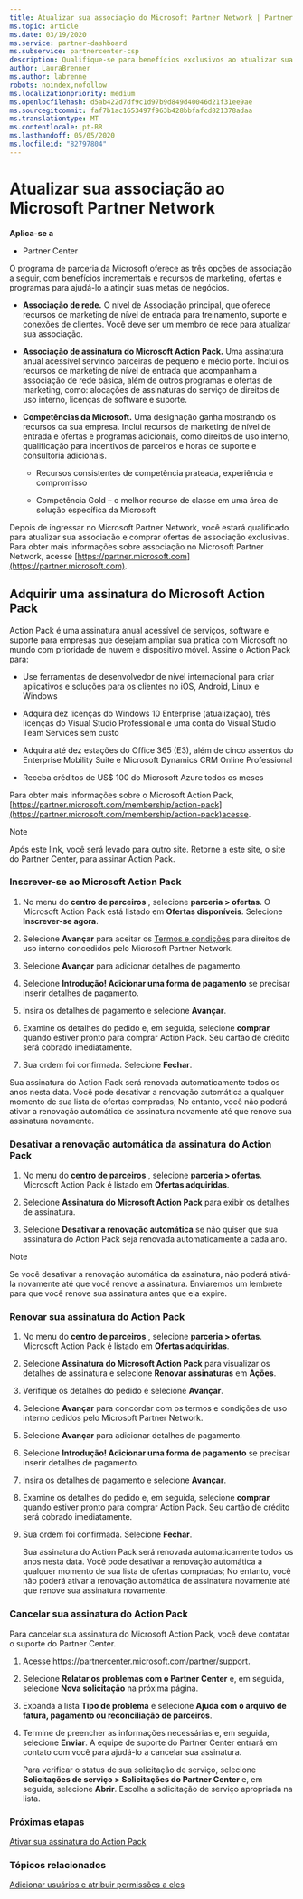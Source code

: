 ```yaml
---
title: Atualizar sua associação do Microsoft Partner Network | Partner Center
ms.topic: article
ms.date: 03/19/2020
ms.service: partner-dashboard
ms.subservice: partnercenter-csp
description: Qualifique-se para benefícios exclusivos ao atualizar sua associação do MPN para uma associação de assinatura do Microsoft Action Pack ou competências da Microsoft.
author: LauraBrenner
ms.author: labrenne
robots: noindex,nofollow
ms.localizationpriority: medium
ms.openlocfilehash: d5ab422d7df9c1d97b9d849d40046d21f31ee9ae
ms.sourcegitcommit: faf7b1ac1653497f963b428bbfafcd821378adaa
ms.translationtype: MT
ms.contentlocale: pt-BR
ms.lasthandoff: 05/05/2020
ms.locfileid: "82797804"
---
```

# <a name="upgrade-your-microsoft-partner-network-membership"></a>Atualizar sua associação ao Microsoft Partner Network

**Aplica-se a**

-  Partner Center

O programa de parceria da Microsoft oferece as três opções de associação a seguir, com benefícios incrementais e recursos de marketing, ofertas e programas para ajudá-lo a atingir suas metas de negócios.

- **Associação de rede.** O nível de Associação principal, que oferece recursos de marketing de nível de entrada para treinamento, suporte e conexões de clientes. Você deve ser um membro de rede para atualizar sua associação.

- **Associação de assinatura do Microsoft Action Pack.** Uma assinatura anual acessível servindo parceiras de pequeno e médio porte. Inclui os recursos de marketing de nível de entrada que acompanham a associação de rede básica, além de outros programas e ofertas de marketing, como: alocações de assinaturas do serviço de direitos de uso interno, licenças de software e suporte.

- **Competências da Microsoft.** Uma designação ganha mostrando os recursos da sua empresa. Inclui recursos de marketing de nível de entrada e ofertas e programas adicionais, como direitos de uso interno, qualificação para incentivos de parceiros e horas de suporte e consultoria adicionais.

  - Recursos consistentes de competência prateada, experiência e compromisso

  - Competência Gold – o melhor recurso de classe em uma área de solução específica da Microsoft

Depois de ingressar no Microsoft Partner Network, você estará qualificado para atualizar sua associação e comprar ofertas de associação exclusivas. Para obter mais informações sobre associação no Microsoft Partner Network, acesse [https://partner.microsoft.com](https://partner.microsoft.com).

## <a name="purchase-a-microsoft-action-pack-subscription"></a>Adquirir uma assinatura do Microsoft Action Pack

Action Pack é uma assinatura anual acessível de serviços, software e suporte para empresas que desejam ampliar sua prática com Microsoft no mundo com prioridade de nuvem e dispositivo móvel. Assine o Action Pack para:

- Use ferramentas de desenvolvedor de nível internacional para criar aplicativos e soluções para os clientes no iOS, Android, Linux e Windows 

- Adquira dez licenças do Windows 10 Enterprise (atualização), três licenças do Visual Studio Professional e uma conta do Visual Studio Team Services sem custo 

- Adquira até dez estações do Office 365 (E3), além de cinco assentos do Enterprise Mobility Suite e Microsoft Dynamics CRM Online Professional

- Receba créditos de US$ 100 do Microsoft Azure todos os meses

Para obter mais informações sobre o Microsoft Action Pack, [https://partner.microsoft.com/membership/action-pack](https://partner.microsoft.com/membership/action-pack)acesse. 

> [!NOTE]  
> Após este link, você será levado para outro site. Retorne a este site, o site do Partner Center, para assinar Action Pack.


### <a name="subscribe-to-microsoft-action-pack"></a>Inscrever-se ao Microsoft Action Pack

1. No menu do **centro de parceiros** , selecione **parceria > ofertas**. O Microsoft Action Pack está listado em **Ofertas disponíveis**. Selecione **Inscrever-se agora**. 

2. Selecione **Avançar** para aceitar os [Termos e condições](https://go.microsoft.com/fwlink/?linkid=842232) para direitos de uso interno concedidos pelo Microsoft Partner Network.  

3. Selecione **Avançar** para adicionar detalhes de pagamento. 

4. Selecione **Introdução! Adicionar uma forma de pagamento** se precisar inserir detalhes de pagamento.

5. Insira os detalhes de pagamento e selecione **Avançar**.

6. Examine os detalhes do pedido e, em seguida, selecione **comprar** quando estiver pronto para comprar Action Pack. Seu cartão de crédito será cobrado imediatamente.

7. Sua ordem foi confirmada. Selecione **Fechar**.

Sua assinatura do Action Pack será renovada automaticamente todos os anos nesta data. Você pode desativar a renovação automática a qualquer momento de sua lista de ofertas compradas; No entanto, você não poderá ativar a renovação automática de assinatura novamente até que renove sua assinatura novamente. 

### <a name="turn-off-automatic-action-pack-subscription-renewal"></a>Desativar a renovação automática da assinatura do Action Pack

1. No menu do **centro de parceiros** , selecione **parceria > ofertas**. Microsoft Action Pack é listado em **Ofertas adquiridas**.

2. Selecione **Assinatura do Microsoft Action Pack** para exibir os detalhes de assinatura. 

3. Selecione **Desativar a renovação automática** se não quiser que sua assinatura do Action Pack seja renovada automaticamente a cada ano. 

> [!NOTE]  
> Se você desativar a renovação automática da assinatura, não poderá ativá-la novamente até que você renove a assinatura. Enviaremos um lembrete para que você renove sua assinatura antes que ela expire.


### <a name="renew-your-action-pack-subscription"></a>Renovar sua assinatura do Action Pack

1. No menu do **centro de parceiros** , selecione **parceria > ofertas**. Microsoft Action Pack é listado em **Ofertas adquiridas**.

2. Selecione **Assinatura do Microsoft Action Pack** para visualizar os detalhes de assinatura e selecione **Renovar assinaturas** em **Ações**.  

3. Verifique os detalhes do pedido e selecione **Avançar**.

4. Selecione **Avançar** para concordar com os termos e condições de uso interno cedidos pelo Microsoft Partner Network.  

5. Selecione **Avançar** para adicionar detalhes de pagamento. 

6. Selecione **Introdução! Adicionar uma forma de pagamento** se precisar inserir detalhes de pagamento. 

7. Insira os detalhes de pagamento e selecione **Avançar**.

8. Examine os detalhes do pedido e, em seguida, selecione **comprar** quando estiver pronto para comprar Action Pack. Seu cartão de crédito será cobrado imediatamente.

9. Sua ordem foi confirmada. Selecione **Fechar**.

    Sua assinatura do Action Pack será renovada automaticamente todos os anos nesta data. Você pode desativar a renovação automática a qualquer momento de sua lista de ofertas compradas; No entanto, você não poderá ativar a renovação automática de assinatura novamente até que renove sua assinatura novamente. 


### <a name="cancel-your-action-pack-subscription"></a>Cancelar sua assinatura do Action Pack

Para cancelar sua assinatura do Microsoft Action Pack, você deve contatar o suporte do Partner Center.

1. Acesse https://partnercenter.microsoft.com/partner/support.

2. Selecione **Relatar os problemas com o Partner Center** e, em seguida, selecione **Nova solicitação** na próxima página.

3. Expanda a lista **Tipo de problema** e selecione **Ajuda com o arquivo de fatura, pagamento ou reconciliação de parceiros**. 

4. Termine de preencher as informações necessárias e, em seguida, selecione **Enviar**. A equipe de suporte do Partner Center entrará em contato com você para ajudá-lo a cancelar sua assinatura.

    Para verificar o status de sua solicitação de serviço, selecione **Solicitações de serviço > Solicitações do Partner Center** e, em seguida, selecione **Abrir**. Escolha a solicitação de serviço apropriada na lista.  

 
### <a name="next-steps"></a>Próximas etapas

[Ativar sua assinatura do Action Pack](manage-your-partner-network-benefits.md)


### <a name="related-topics"></a>Tópicos relacionados

[Adicionar usuários e atribuir permissões a eles](create-user-accounts-and-set-permissions.md)